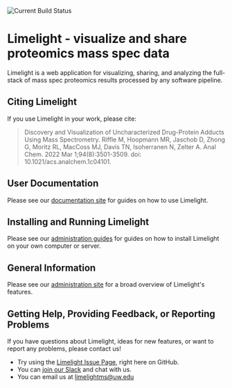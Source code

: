 ![Current Build Status](https://github.com/yeastrc/limelight-core/actions/workflows/push.yml/badge.svg)

# Limelight - visualize and share proteomics mass spec data
Limelight is a web application for visualizing, sharing, and analyzing the full-stack of mass spec proteomics
results processed by any software pipeline.

## Citing Limelight
If you use Limelight in your work, please cite:

> Discovery and Visualization of Uncharacterized Drug-Protein Adducts Using Mass Spectrometry. Riffle M, Hoopmann MR, Jaschob D, Zhong G, Moritz RL, MacCoss MJ, Davis TN, Isoherranen N, Zelter A. Anal Chem. 2022 Mar 1;94(8):3501-3509. doi: 10.1021/acs.analchem.1c04101.

## User Documentation
Please see our [documentation site](https://limelight-ms.readthedocs.io/) for guides on how to use Limelight.

## Installing and Running Limelight
Please see our [administration guides](https://limelight-ms.readthedocs.io/en/latest/administration.html) for guides on how
to install Limelight on your own computer or server. 

## General Information
Please see our [administration site](https://limelight-ms.org/)  for a broad overview of Limelight's features.

## Getting Help, Providing Feedback, or Reporting Problems
If you have questions about Limelight, ideas for new features, or want to report any problems, please contact us!

* Try using the [Limelight Issue Page](https://github.com/yeastrc/limelight-core/issues), right here on GitHub.
* You can [join our Slack](https://join.slack.com/t/limelight-ms/shared_invite/zt-pdkll4k3-YR5km0ppSrtdlZCJBvgVyQ) and chat with us.
* You can email us at limelightms@uw.edu
